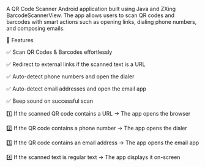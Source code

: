 A QR Code Scanner Android application built using Java and ZXing BarcodeScannerView. The app allows users to scan QR codes and barcodes with smart actions such as opening links, dialing phone numbers, and composing emails.

🚀 Features

✅ Scan QR Codes & Barcodes effortlessly

✅ Redirect to external links if the scanned text is a URL

✅ Auto-detect phone numbers and open the dialer

✅ Auto-detect email addresses and open the email app

✅ Beep sound on successful scan





1️⃣ If the scanned QR code contains a URL → The app opens the browser

2️⃣ If the QR code contains a phone number → The app opens the dialer

3️⃣ If the QR code contains an email address → The app opens the email app

4️⃣ If the scanned text is regular text → The app displays it on-screen


